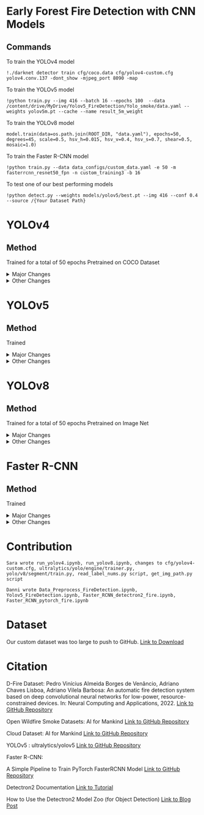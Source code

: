 # Early Forest Fire Detection with CNN Models

## Commands
To train the YOLOv4 model
```
!./darknet detector train cfg/coco.data cfg/yolov4-custom.cfg yolov4.conv.137 -dont_show -mjpeg_port 8090 -map
```

To train the YOLOv5 model
```
!python train.py --img 416 --batch 16 --epochs 100  --data /content/drive/MyDrive/Yolov5_FireDetection/Yolo_smoke/data.yaml --weights yolov5m.pt --cache --name result_5m_weight
```

To train the YOLOv8 model
```
model.train(data=os.path.join(ROOT_DIR, "data.yaml"), epochs=50, degrees=45, scale=0.5, hsv_h=0.015, hsv_v=0.4, hsv_s=0.7, shear=0.5, mosaic=1.0)
```  

To train the Faster R-CNN model
```
!python train.py --data data_configs/custom_data.yaml -e 50 -m fasterrcnn_resnet50_fpn -n custom_training3 -b 16 
```  

To test one of our best performing models
```
!python detect.py --weights models/yolov5/best.pt --img 416 --conf 0.4 --source /{Your Dataset Path}
```  

# YOLOv4
## Method
Trained for a total of 50 epochs
Pretrained on COCO Dataset

<details>
  <summary>Major Changes</summary>
  
  ## Adjusting Hyperparameters
  - Scale: ±50%
  - Hue: ±1.5%
  - Saturation: ±50%
  - Exposure: ±50%
  - Angle: ±45º
  - Learning Rate: 0.001 then 0.0001
    
</details>

<details>
  <summary>Other Changes</summary>
  
  ## Other Changes
  **cfg/yolov4-custom.cfg**
  - Changed batch size to 64
  - Changed subdivisions to 8
  - Changed filter sizes to fit custom class size of 2
  
  **data/coco.names**
  - Changed to customize fire and smoke classes
  
  **cfg/coco.data**
  - Changed to set train, test, and validation folder paths

</details>

# YOLOv5

## Method
Trained

<details>
  <summary>Major Changes</summary>
  
  ## Major Changes
  **changes**
  - Changed 
    
</details>

<details>
  <summary>Other Changes</summary>
  
  ## Other Changes
  **changes**
  - Changed 

</details>

# YOLOv8
## Method
Trained for a total of 50 epochs
Pretrained on Image Net

<details>
  <summary>Major Changes</summary>
  
  ## Change Learning Rate Scheduler
  **ultralytics/yolo/engine/trainer.py**
  - Changed to from LambdaLR to CosineAnnealingLR 
    - Negligible impact overall, but reduced the number of background images predicted as smoke by 10% and is likely to have a bigger impact with a larger dataset. 
  
  ## Freeze Backbone
  - Included for loop in the get\_model function found in the yolo/v8/segment/train.py file
  
</details>

<details>
  <summary>Other Changes</summary>
  
  ## Other Changes
  **cfg/yolov4-custom.cfg**
  - Changed batch size to 64
  - Changed subdivisions to 8
  - Changed filter sizes to fit custom class size of 2
  
  **data/coco.names**
  - Changed to customize fire and smoke classes
  
  **cfg/coco.data**
  - Changed to set train, test, and validation folder paths

</details>


# Faster R-CNN

## Method
Trained

<details>
  <summary>Major Changes</summary>
  
  ## Major Changes
  **changes**
  - Changed 
    
</details>

<details>
  <summary>Other Changes</summary>
  
  ## Other Changes
  **changes**
  - Changed 

</details>


# Contribution
```
Sara wrote run_yolov4.ipynb, run_yolov8.ipynb, changes to cfg/yolov4-custom.cfg, ultralytics/yolo/engine/trainer.py, yolo/v8/segment/train.py, read_label_nums.py script, get_img_path.py script
```

```
Danni wrote Data_Preprocess_FireDetection.ipynb, Yolov5_FireDetection.ipynb, Faster_RCNN_detectron2_fire.ipynb, Faster_RCNN_pytorch_fire.ipynb
```

# Dataset
Our custom dataset was too large to push to GitHub. [Link to Download](https://drive.google.com/drive/folders/1OxqfyAxrjXU0sZv9Hj4RRbFvvT19szdR?usp=share_link)

# Citation
D-Fire Dataset: Pedro Vinícius Almeida Borges de Venâncio, Adriano Chaves Lisboa, Adriano Vilela Barbosa: An automatic fire detection system based on deep convolutional neural networks for low-power, resource-constrained devices. In: Neural Computing and Applications, 2022. [Link to GitHub Repository](https://github.com/gaiasd/DFireDataset)

Open Wildfire Smoke Datasets: AI for Mankind [Link to GitHub Repository](https://github.com/aiformankind/wildfire-smoke-dataset)

Cloud Dataset: AI for Mankind [Link to GitHub Repository](https://github.com/aiformankind/wildfire-smoke-dataset)

YOLOv5 : ultralytics/yolov5 [Link to GitHub Repository](https://github.com/ultralytics/yolov5 )

Faster R-CNN:

A Simple Pipeline to Train PyTorch FasterRCNN Model [Link to GitHub Repository](https://github.com/sovit-123/fasterrcnn-pytorch-training-pipeline/tree/main)

Detectron2 Documentation [Link to Tutorial](https://detectron2.readthedocs.io/en/latest/tutorials/install.html) 

How to Use the Detectron2 Model Zoo (for Object Detection) [Link to Blog Post](https://blog.roboflow.com/how-to-use-the-detectron2-object-detection-model-zoo/ ) 



